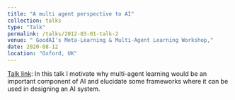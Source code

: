 ```yaml
---
title: "A multi agent perspective to AI"
collection: talks
type: "Talk"
permalink: /talks/2012-03-01-talk-2
venue: " GoodAI's Meta-Learning & Multi-Agent Learning Workshop,"
date: 2020-08-12
location: "Oxford, UK"
---
```

[Talk link](https://www.youtube.com/watch?v=_iuilTRbDeM): In this talk I motivate why multi-agent learning would be an important component of AI and elucidate some frameworks where it can be used in designing an AI system.
